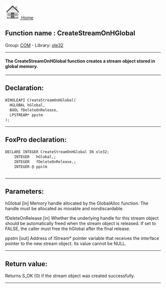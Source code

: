 [<img src="../../images/home.png"> Home ](https://github.com/VFPX/Win32API)  

## Function name : CreateStreamOnHGlobal
Group: [COM](../../functions_group.md#COM)  -  Library: [ole32](../../libraries.md#ole32)  
***  


#### The CreateStreamOnHGlobal function creates a stream object stored in global memory.
***  


## Declaration:
```foxpro  
WINOLEAPI CreateStreamOnHGlobal(
  HGLOBAL hGlobal,
  BOOL fDeleteOnRelease,
  LPSTREAM* ppstm
);  
```  
***  


## FoxPro declaration:
```foxpro  
DECLARE INTEGER CreateStreamOnHGlobal IN ole32;
	INTEGER   hGlobal,;
	INTEGER   fDeleteOnRelease,;
	INTEGER @ ppstm
  
```  
***  


## Parameters:
hGlobal 
[in] Memory handle allocated by the GlobalAlloc function. The handle must be allocated as movable and nondiscardable.

fDeleteOnRelease 
[in] Whether the underlying handle for this stream object should be automatically freed when the stream object is released. If set to FALSE, the caller must free the hGlobal after the final release.

ppstm 
[out] Address of IStream* pointer variable that receives the interface pointer to the new stream object. Its value cannot be NULL.   
***  


## Return value:
Returns S_OK (0) if the stream object was created successfully.  
***  

